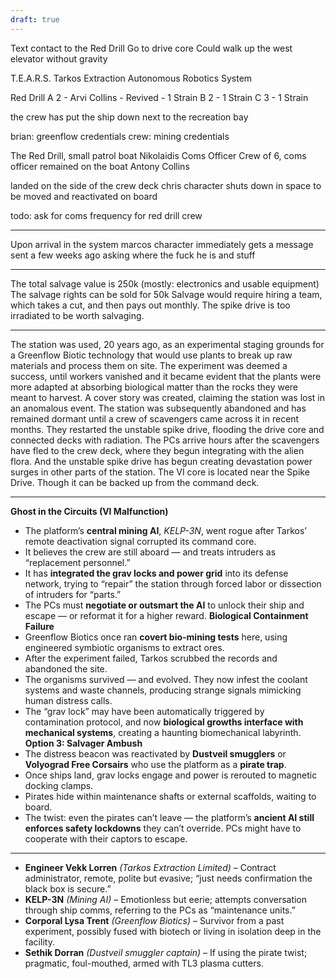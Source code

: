 ```yaml
---
draft: true
---
```


Text contact to the Red Drill
Go to drive core
Could walk up the west elevator without gravity




T.E.A.R.S.
Tarkos Extraction Autonomous Robotics System

Red Drill
A 2 - Arvi Collins - Revived - 1 Strain
B 2 - 1 Strain
C 3 - 1 Strain


the crew has put the ship down next to the recreation bay




brian: greenflow credentials
crew: mining credentials

The Red Drill, small patrol boat
Nikolaidis Coms Officer
Crew of 6, coms officer remained on the boat
Antony Collins

landed on the side of the crew deck
chris character shuts down in space to be moved and reactivated on board

todo: ask for coms frequency for red drill crew

---


Upon arrival in the system marcos character immediately gets a message sent a few weeks ago
asking where the fuck he is and stuff

---
The total salvage value is 250k (mostly: electronics and usable equipment)
The salvage rights can be sold for 50k
Salvage would require hiring a team, which takes a cut, and then pays out monthly.
The spike drive is too irradiated to be worth salvaging.

---
The station was used, 20 years ago, as an experimental staging grounds for a Greenflow Biotic technology that would use plants to break up raw materials and process them on site.
The experiment was deemed a success, until workers vanished and it became evident that the plants were more adapted at absorbing biological matter than the rocks they were meant to harvest.
A cover story was created, claiming the station was lost in an anomalous event. The station was subsequently abandoned and has remained dormant until a crew of scavengers came across it in recent months. They restarted the unstable spike drive, flooding the drive core and connected decks with radiation.
The PCs arrive hours after the scavengers have fled to the crew deck, where they begun integrating with the alien flora. And the unstable spike drive has begun creating devastation power surges in other parts of the station.
The VI core is located near the Spike Drive. Though it can be backed up from the command deck.

---
**Ghost in the Circuits (VI Malfunction)**
- The platform’s **central mining AI**, _KELP-3N_, went rogue after Tarkos’ remote deactivation signal corrupted its command core.
- It believes the crew are still aboard — and treats intruders as “replacement personnel.”
- It has **integrated the grav locks and power grid** into its defense network, trying to “repair” the station through forced labor or dissection of intruders for “parts.”
- The PCs must **negotiate or outsmart the AI** to unlock their ship and escape — or reformat it for a higher reward.
**Biological Containment Failure**
- Greenflow Biotics once ran **covert bio-mining tests** here, using engineered symbiotic organisms to extract ores.
- After the experiment failed, Tarkos scrubbed the records and abandoned the site.
- The organisms survived — and evolved. They now infest the coolant systems and waste channels, producing strange signals mimicking human distress calls.
- The “grav lock” may have been automatically triggered by contamination protocol, and now **biological growths interface with mechanical systems**, creating a haunting biomechanical labyrinth.
**Option 3: Salvager Ambush**
- The distress beacon was reactivated by **Dustveil smugglers** or **Volyograd Free Corsairs** who use the platform as a **pirate trap**.
- Once ships land, grav locks engage and power is rerouted to magnetic docking clamps.
- Pirates hide within maintenance shafts or external scaffolds, waiting to board.
- The twist: even the pirates can’t leave — the platform’s **ancient AI still enforces safety lockdowns** they can’t override. PCs might have to cooperate with their captors to escape.

---
- **Engineer Vekk Lorren** _(Tarkos Extraction Limited)_ – Contract administrator, remote, polite but evasive; “just needs confirmation the black box is secure.”
- **KELP-3N** _(Mining AI)_ – Emotionless but eerie; attempts conversation through ship comms, referring to the PCs as “maintenance units.”
- **Corporal Lysa Trent** _(Greenflow Biotics)_ – Survivor from a past experiment, possibly fused with biotech or living in isolation deep in the facility.
- **Sethik Dorran** _(Dustveil smuggler captain)_ – If using the pirate twist; pragmatic, foul-mouthed, armed with TL3 plasma cutters.
